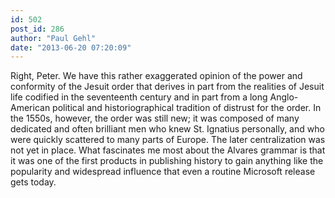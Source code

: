 ```yaml
---
id: 502
post_id: 286
author: "Paul Gehl"
date: "2013-06-20 07:20:09"
---
```

Right, Peter. We have this rather exaggerated opinion of the power and conformity of the Jesuit order that derives in part from the realities of Jesuit life codified in the seventeenth century and in part from a long Anglo-American political and historiographical tradition of distrust for the order. In the 1550s, however, the order was still new; it was composed of many dedicated and often brilliant men who knew St. Ignatius personally, and who were quickly scattered to many parts of Europe. The later centralization was not yet in place. What fascinates me most about the Alvares grammar is that it was one of the first products in publishing history to gain anything like the popularity and widespread influence that even a routine Microsoft release gets today.
